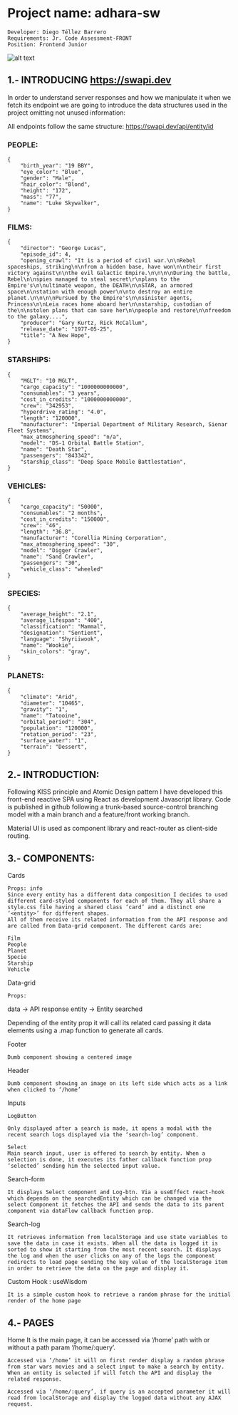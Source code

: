 # Project name: adhara-sw  
        
    Developer: Diego Téllez Barrero
    Requirements: Jr. Code Assessment-FRONT
    Position: Frontend Junior


![alt text](https://github.com/dtellz/adhara-sw/blob/feature/front/footer.jpg?raw=true)


## 1.- INTRODUCING [https://swapi.dev ](https://swapi.dev ) 

In order to understand server responses and how we manipulate it when we fetch its endpoint we are going to introduce the data structures used in the project omitting not unused information:

All endpoints follow the same structure: https://swapi.dev/api/entity/id

### PEOPLE:

    {
        "birth_year": "19 BBY",
        "eye_color": "Blue",
        "gender": "Male",
        "hair_color": "Blond",
        "height": "172",
        "mass": "77",
        "name": "Luke Skywalker",
    }
### FILMS:
    {
        "director": "George Lucas",
        "episode_id": 4,
        "opening_crawl": "It is a period of civil war.\n\nRebel spaceships, striking\n\nfrom a hidden base, have won\n\ntheir first victory against\n\nthe evil Galactic Empire.\n\n\n\nDuring the battle, Rebel\n\nspies managed to steal secret\r\nplans to the Empire's\n\nultimate weapon, the DEATH\n\nSTAR, an armored space\n\nstation with enough power\n\nto destroy an entire planet.\n\n\n\nPursued by the Empire's\n\nsinister agents, Princess\n\nLeia races home aboard her\n\nstarship, custodian of the\n\nstolen plans that can save her\n\npeople and restore\n\nfreedom to the galaxy....",
        "producer": "Gary Kurtz, Rick McCallum",
        "release_date": "1977-05-25",
        "title": "A New Hope",
    }

### STARSHIPS:

    {
        "MGLT": "10 MGLT",
        "cargo_capacity": "1000000000000",
        "consumables": "3 years",
        "cost_in_credits": "1000000000000",
        "crew": "342953",
        "hyperdrive_rating": "4.0",
        "length": "120000",
        "manufacturer": "Imperial Department of Military Research, Sienar Fleet Systems",
        "max_atmosphering_speed": "n/a",
        "model": "DS-1 Orbital Battle Station",
        "name": "Death Star",
        "passengers": "843342",
        "starship_class": "Deep Space Mobile Battlestation",
    }

### VEHICLES:

    {
        "cargo_capacity": "50000",
        "consumables": "2 months",
        "cost_in_credits": "150000",
        "crew": "46",
        "length": "36.8",
        "manufacturer": "Corellia Mining Corporation",
        "max_atmosphering_speed": "30",
        "model": "Digger Crawler",
        "name": "Sand Crawler",
        "passengers": "30",
        "vehicle_class": "wheeled"
    }


### SPECIES:

    {
        "average_height": "2.1",
        "average_lifespan": "400",
        "classification": "Mammal",
        "designation": "Sentient",
        "language": "Shyriiwook",
        "name": "Wookie",
        "skin_colors": "gray",
    }

### PLANETS:

    {
        "climate": "Arid",
        "diameter": "10465",
        "gravity": "1",
        "name": "Tatooine",
        "orbital_period": "304",
        "population": "120000",
        "rotation_period": "23",
        "surface_water": "1",
        "terrain": "Dessert",
    }

## 2.- INTRODUCTION:

Following KISS principle and Atomic Design pattern I have developed this front-end reactive SPA using React as development Javascript library. Code is published in github following a trunk-based source-control branching model with a main branch and a feature/front working branch.

Material UI is used as component library and react-router as client-side routing.

## 3.- COMPONENTS:

Cards

	Props: info
	Since every entity has a different data composition I decides to used different card-styled components for each of them. They all share a style.css file having a shared class ‘card’ and a distinct one ‘<entity>’ for different shapes.
	All of them receive its related information from the API response and are called from Data-grid component. The different cards are:

	Film	
	People
	Planet
	Specie
	Starship
	Vehicle

Data-grid

	Props: 
data -> API response
entity -> Entity searched

Depending of the entity prop it will call its related card passing it data elements using a .map function to generate all cards.

		
Footer

	Dumb component showing a centered image




Header

	Dumb component showing an image on its left side which acts as a link when clicked to ‘/home’

Inputs

	LogButton
	
	Only displayed after a search is made, it opens a modal with the recent search logs displayed via the ‘search-log’ component.

	Select
	Main search input, user is offered to search by entity. When a selection is done, it executes its father callback function prop ‘selected’ sending him the selected input value.

Search-form

	It displays Select component and Log-btn. Via a useEffect react-hook which depends on the searchedEntity which can be changed via the select Component it fetches the API and sends the data to its parent component via dataFlow callback function prop.

Search-log

	It retrieves information from localStorage and use state variables to save the data in case it exists. When all the data is logged it is sorted to show it starting from the most recent search. It displays the log and when the user clicks on any of the logs the component redirects to load page sending the key value of the localStorage item in order to retrieve the data on the page and display it.

Custom Hook : useWisdom
	
	It is a simple custom hook to retrieve a random phrase for the initial render of the home page


## 4.- PAGES

Home
	It is the main page, it can be accessed via ‘/home’ path with or without a path param ‘/home/:query’.

	Accessed via ‘/home’ it will on first render display a random phrase from star wars movies and a select input to make a search by entity. When an entity is selected if will fetch the API and display the related response. 

	Accessed via ‘/home/:query’, if query is an accepted parameter it will read from localStorage and display the logged data without any AJAX request.





